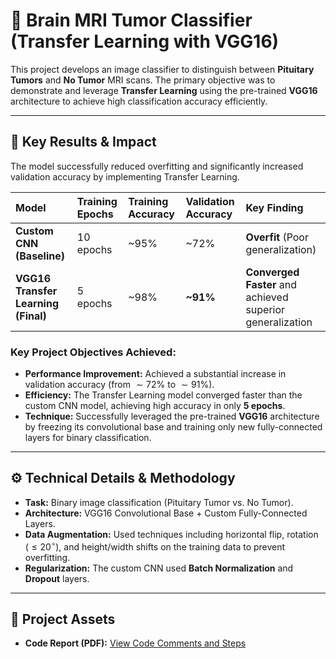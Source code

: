 # 🧠 Brain MRI Tumor Classifier (Transfer Learning with VGG16)

This project develops an image classifier to distinguish between **Pituitary Tumors** and **No Tumor** MRI scans. The primary objective was to demonstrate and leverage **Transfer Learning** using the pre-trained **VGG16** architecture to achieve high classification accuracy efficiently.

---

## 🚀 Key Results & Impact

The model successfully reduced overfitting and significantly increased validation accuracy by implementing Transfer Learning.

| Model | Training Epochs | Training Accuracy | Validation Accuracy | Key Finding |
| :--- | :--- | :--- | :--- | :--- |
| **Custom CNN (Baseline)** | 10 epochs | ~95% | ~72% | **Overfit** (Poor generalization) |
| **VGG16 Transfer Learning (Final)** | 5 epochs | ~98% | **~91%** | **Converged Faster** and achieved superior generalization |

### Key Project Objectives Achieved:
* **Performance Improvement:** Achieved a substantial increase in validation accuracy (from $\sim 72\%$ to $\sim 91\%$).
* **Efficiency:** The Transfer Learning model converged faster than the custom CNN model, achieving high accuracy in only **5 epochs**.
* **Technique:** Successfully leveraged the pre-trained **VGG16** architecture by freezing its convolutional base and training only new fully-connected layers for binary classification.

---

## ⚙️ Technical Details & Methodology

* **Task:** Binary image classification (Pituitary Tumor vs. No Tumor).
* **Architecture:** VGG16 Convolutional Base + Custom Fully-Connected Layers.
* **Data Augmentation:** Used techniques including horizontal flip, rotation ($\le 20^\circ$), and height/width shifts on the training data to prevent overfitting.
* **Regularization:** The custom CNN used **Batch Normalization** and **Dropout** layers.

***

## 📁 Project Assets

* **Code Report (PDF):** [View Code Comments and Steps](Brain_MRI_VGG16_Code_Comments_EK.pdf)
